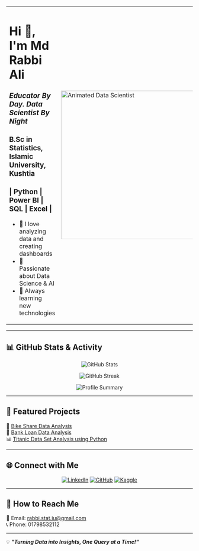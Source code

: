 <table>
  <tr>
    <td>
      <h1>Hi 👋, I'm Md Rabbi Ali</h1>
      <h3><i>Educator By Day. Data Scientist By Night</i></h3> 
      <h3>B.Sc in Statistics, Islamic University, Kushtia</h3>
      <h3>| Python | Power BI | SQL | Excel |</h3>
      <ul>
        <li>🔹 I love analyzing data and creating dashboards</li>
        <li>🔹 Passionate about Data Science & AI</li>
        <li>🔹 Always learning new technologies</li>
      </ul>
    </td>
    <td>
      <img src="https://github.com/user-attachments/assets/77f2cf64-b620-457f-ae85-3662b28e4b1b" width="400" alt="Animated Data Scientist">
    </td>
  </tr>
</table>

---

## 📊 GitHub Stats & Activity  
<p align="center">
  <img src="https://github-readme-stats.vercel.app/api?username=RabbiTheAnalyst&show_icons=true&theme=tokyonight" alt="GitHub Stats" />
</p>

<p align="center">
  <img src="https://github-readme-streak-stats.herokuapp.com/?user=RabbiTheAnalyst&theme=tokyonight" alt="GitHub Streak" />
</p>

<p align="center">
  <img src="https://github-profile-summary-cards.vercel.app/api/cards/profile-details?username=RabbiTheAnalyst&theme=tokyonight" alt="Profile Summary" />
</p>

---

## 📂 Featured Projects  
🚀 [Bike Share Data Analysis](https://github.com/RabbiTheAnalyst/Bike-Share-Data-Analysis)  
🏦 [Bank Loan Data Analysis](https://github.com/RabbiTheAnalyst/-Bank-Loan-Data-Analysis-)  
📊 [Titanic Data Set Analysis using Python](https://www.kaggle.com/code/mdrabbiali/titanic-dataset-eda-logistic-regression)  

---

## 🌐 Connect with Me  
<p align="center">
  <a href="https://linkedin.com/in/rabbitheanalyst"><img src="https://img.shields.io/badge/LinkedIn-blue?style=for-the-badge&logo=linkedin" alt="LinkedIn"></a>
  <a href="https://github.com/RabbiTheAnalyst"><img src="https://img.shields.io/badge/GitHub-black?style=for-the-badge&logo=github" alt="GitHub"></a>
  <a href="https://www.kaggle.com/mdrabbiali"><img src="https://img.shields.io/badge/Kaggle-blue?style=for-the-badge&logo=kaggle" alt="Kaggle"></a>
</p>

---

## 📩 How to Reach Me  
📧 Email: rabbi.stat.iu@gmail.com  
📞 Phone: 01798532112  

---

💡 **_"Turning Data into Insights, One Query at a Time!"_**
